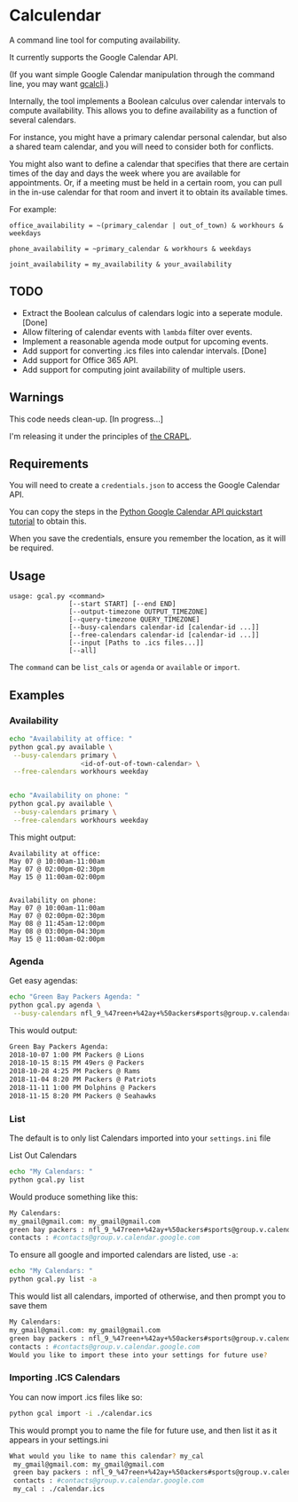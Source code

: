 # Calculendar

A command line tool for computing availability.

It currently supports the Google Calendar API.

(If you want simple Google Calendar manipulation through the command line, you may want [gcalcli](https://pypi.org/project/gcalcli/).)

Internally, the tool implements a Boolean calculus over calendar intervals to
compute availability.  This allows you to define availability as a function of
several calendars.

For instance, you might have a primary calendar personal calendar, but also a
shared team calendar, and you will need to consider both for conflicts.

You might also want to define a calendar that specifies that there are
certain times of the day and days the week where you are available for
appointments.  Or, if a meeting must be held in a certain room, you can pull in
the in-use calendar for that room and invert it to obtain its available times.

For example:

```
office_availability = ~(primary_calendar | out_of_town) & workhours & weekdays

phone_availability = ~primary_calendar & workhours & weekdays

joint_availability = my_availability & your_availability
```




## TODO

 + Extract the Boolean calculus of calendars logic into a seperate module. [Done]
 + Allow filtering of calendar events with `lambda` filter over events.
 + Implement a reasonable agenda mode output for upcoming events.
 + Add support for converting .ics files into calendar intervals. [Done]
 + Add support for Office 365 API.
 + Add support for computing joint availability of multiple users.

## Warnings

This code needs clean-up. [In progress...]

I'm releasing it under the principles of [the CRAPL](http://matt.might.net/articles/crapl/).


## Requirements

You will need to create a `credentials.json` to access the Google Calendar API.

You can copy the steps in the [Python Google Calendar API quickstart tutorial](https://developers.google.com/calendar/quickstart/python) to obtain this.

When you save the credentials, ensure you remember the location, as it will be required. 



## Usage

```
usage: gcal.py <command>
               [--start START] [--end END]
               [--output-timezone OUTPUT_TIMEZONE]
               [--query-timezone QUERY_TIMEZONE]
               [--busy-calendars calendar-id [calendar-id ...]]
               [--free-calendars calendar-id [calendar-id ...]]
               [--input [Paths to .ics files...]]
               [--all]
```

The `command` can be `list_cals` or `agenda` or `available` or `import`.


## Examples

### Availability
```bash
echo "Availability at office: "
python gcal.py available \
 --busy-calendars primary \
                  <id-of-out-of-town-calendar> \
 --free-calendars workhours weekday


echo "Availability on phone: "
python gcal.py available \
 --busy-calendars primary \
 --free-calendars workhours weekday
```

This might output:

```
Availability at office:
May 07 @ 10:00am-11:00am
May 07 @ 02:00pm-02:30pm
May 15 @ 11:00am-02:00pm


Availability on phone:
May 07 @ 10:00am-11:00am
May 07 @ 02:00pm-02:30pm
May 08 @ 11:45am-12:00pm
May 08 @ 03:00pm-04:30pm
May 15 @ 11:00am-02:00pm

```

### Agenda
Get easy agendas:
```bash
echo "Green Bay Packers Agenda: "
python gcal.py agenda \
 --busy-calendars nfl_9_%47reen+%42ay+%50ackers#sports@group.v.calendar.google.com

```
This would output:
```bash
Green Bay Packers Agenda:
2018-10-07 1:00 PM Packers @ Lions
2018-10-15 8:15 PM 49ers @ Packers
2018-10-28 4:25 PM Packers @ Rams
2018-11-04 8:20 PM Packers @ Patriots
2018-11-11 1:00 PM Dolphins @ Packers
2018-11-15 8:20 PM Packers @ Seahawks
```

### List
The default is to only list Calendars imported into your `settings.ini` file

List Out Calendars
```bash
echo "My Calendars: "
python gcal.py list 
 ```
 
 Would produce something like this:
 ```bash
 My Calendars:
 my_gmail@gmail.com: my_gmail@gmail.com
 green bay packers : nfl_9_%47reen+%42ay+%50ackers#sports@group.v.calendar.google.com
 contacts : #contacts@group.v.calendar.google.com
 ```
 
 To ensure all google and imported calendars are listed, use `-a`:
 
 ```bash
echo "My Calendars: "
python gcal.py list -a 
 ```
 
This would list all calendars, imported of otherwise, and then prompt you to save them
 ```bash
 My Calendars:
 my_gmail@gmail.com: my_gmail@gmail.com
 green bay packers : nfl_9_%47reen+%42ay+%50ackers#sports@group.v.calendar.google.com
 contacts : #contacts@group.v.calendar.google.com
 Would you like to import these into your settings for future use?
 ```
 
 ### Importing .ICS Calendars
You can now import .ics files like so:

```bash
python gcal import -i ./calendar.ics
```
This would prompt you to name the file for future use, and then list it as it appears in your settings.ini
```bash
What would you like to name this calendar? my_cal
 my_gmail@gmail.com: my_gmail@gmail.com
 green bay packers : nfl_9_%47reen+%42ay+%50ackers#sports@group.v.calendar.google.com
 contacts : #contacts@group.v.calendar.google.com
 my_cal : ./calendar.ics
```